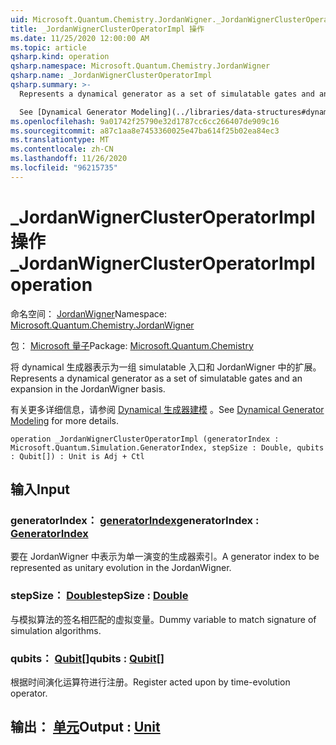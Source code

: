 ```yaml
---
uid: Microsoft.Quantum.Chemistry.JordanWigner._JordanWignerClusterOperatorImpl
title: _JordanWignerClusterOperatorImpl 操作
ms.date: 11/25/2020 12:00:00 AM
ms.topic: article
qsharp.kind: operation
qsharp.namespace: Microsoft.Quantum.Chemistry.JordanWigner
qsharp.name: _JordanWignerClusterOperatorImpl
qsharp.summary: >-
  Represents a dynamical generator as a set of simulatable gates and an expansion in the JordanWigner basis.

  See [Dynamical Generator Modeling](../libraries/data-structures#dynamical-generator-modeling) for more details.
ms.openlocfilehash: 9a01742f25790e32d1787cc6cc266407de909c16
ms.sourcegitcommit: a87c1aa8e7453360025e47ba614f25b02ea84ec3
ms.translationtype: MT
ms.contentlocale: zh-CN
ms.lasthandoff: 11/26/2020
ms.locfileid: "96215735"
---
```

# <a name="_jordanwignerclusteroperatorimpl-operation"></a><span data-ttu-id="cd91c-102">_JordanWignerClusterOperatorImpl 操作</span><span class="sxs-lookup"><span data-stu-id="cd91c-102">_JordanWignerClusterOperatorImpl operation</span></span>

<span data-ttu-id="cd91c-103">命名空间： [JordanWigner](xref:Microsoft.Quantum.Chemistry.JordanWigner)</span><span class="sxs-lookup"><span data-stu-id="cd91c-103">Namespace: [Microsoft.Quantum.Chemistry.JordanWigner](xref:Microsoft.Quantum.Chemistry.JordanWigner)</span></span>

<span data-ttu-id="cd91c-104">包： [Microsoft 量子](https://nuget.org/packages/Microsoft.Quantum.Chemistry)</span><span class="sxs-lookup"><span data-stu-id="cd91c-104">Package: [Microsoft.Quantum.Chemistry](https://nuget.org/packages/Microsoft.Quantum.Chemistry)</span></span>


<span data-ttu-id="cd91c-105">将 dynamical 生成器表示为一组 simulatable 入口和 JordanWigner 中的扩展。</span><span class="sxs-lookup"><span data-stu-id="cd91c-105">Represents a dynamical generator as a set of simulatable gates and an expansion in the JordanWigner basis.</span></span>

<span data-ttu-id="cd91c-106">有关更多详细信息，请参阅 [Dynamical 生成器建模](../libraries/data-structures#dynamical-generator-modeling) 。</span><span class="sxs-lookup"><span data-stu-id="cd91c-106">See [Dynamical Generator Modeling](../libraries/data-structures#dynamical-generator-modeling) for more details.</span></span>

```qsharp
operation _JordanWignerClusterOperatorImpl (generatorIndex : Microsoft.Quantum.Simulation.GeneratorIndex, stepSize : Double, qubits : Qubit[]) : Unit is Adj + Ctl
```


## <a name="input"></a><span data-ttu-id="cd91c-107">输入</span><span class="sxs-lookup"><span data-stu-id="cd91c-107">Input</span></span>

### <a name="generatorindex--generatorindex"></a><span data-ttu-id="cd91c-108">generatorIndex： [generatorIndex](xref:Microsoft.Quantum.Simulation.GeneratorIndex)</span><span class="sxs-lookup"><span data-stu-id="cd91c-108">generatorIndex : [GeneratorIndex](xref:Microsoft.Quantum.Simulation.GeneratorIndex)</span></span>

<span data-ttu-id="cd91c-109">要在 JordanWigner 中表示为单一演变的生成器索引。</span><span class="sxs-lookup"><span data-stu-id="cd91c-109">A generator index to be represented as unitary evolution in the JordanWigner.</span></span>


### <a name="stepsize--double"></a><span data-ttu-id="cd91c-110">stepSize： [Double](xref:microsoft.quantum.lang-ref.double)</span><span class="sxs-lookup"><span data-stu-id="cd91c-110">stepSize : [Double](xref:microsoft.quantum.lang-ref.double)</span></span>

<span data-ttu-id="cd91c-111">与模拟算法的签名相匹配的虚拟变量。</span><span class="sxs-lookup"><span data-stu-id="cd91c-111">Dummy variable to match signature of simulation algorithms.</span></span>


### <a name="qubits--qubit"></a><span data-ttu-id="cd91c-112">qubits： [Qubit](xref:microsoft.quantum.lang-ref.qubit)[]</span><span class="sxs-lookup"><span data-stu-id="cd91c-112">qubits : [Qubit](xref:microsoft.quantum.lang-ref.qubit)[]</span></span>

<span data-ttu-id="cd91c-113">根据时间演化运算符进行注册。</span><span class="sxs-lookup"><span data-stu-id="cd91c-113">Register acted upon by time-evolution operator.</span></span>



## <a name="output--unit"></a><span data-ttu-id="cd91c-114">输出： [单元](xref:microsoft.quantum.lang-ref.unit)</span><span class="sxs-lookup"><span data-stu-id="cd91c-114">Output : [Unit](xref:microsoft.quantum.lang-ref.unit)</span></span>

